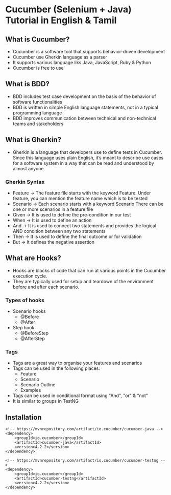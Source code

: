 # Cucumber (Selenium + Java) Tutorial in English & Tamil

## What is Cucumber?
- Cucumber is a software tool that supports behavior-driven development
- Cucumber use Gherkin language as a parser
- It supports various language liks Java, JavaScript, Ruby & Python
- Cucumber is free to use

## What is BDD?
- BDD includes test case development on the basis of the behavior of software functionalities
- BDD is written in simple English language statements, not in a typical programming language
- BDD improves communication between technical and non-technical teams and stakeholders

## What is Gherkin?
- Gherkin is a language that developers use to define tests in Cucumber. Since this language uses plain English, it’s meant to describe use cases for a software system in a way that can be read and understood by almost anyone

### Gherkin Syntax
- Feature -> The feature file starts with the keyword Feature. Under feature, you can mention the feature name which is to be tested
- Scenario -> Each scenario starts with a keyword Scenario
There can be one or more scenarios in a feature file
- Given -> It is used to define the pre-condition in our test
- When -> It is used to define an action
- And -> It is used to connect two statements and provides the logical AND condition between any two statements
- Then -> It is used to define the final outcome or for validation
- But -> It defines the negative assertion

## What are Hooks?
- Hooks are blocks of code that can run at various points in the Cucumber execution cycle.
- They are typically used for setup and teardown of the environment before and after each scenario.

### Types of hooks
- Scenario hooks
    - @Before
    - @After
- Step hook
    - @BeforeStep
    - @AfterStep

### Tags
- Tags are a great way to organise your features and scenarios
- Tags can be used in the following places:
    - Feature
    - Scenario
    - Scenario Outline
    - Examples
- Tags can be used in conditional format using "And", "or" & "not"
- It is similar to groups in TestNG

## Installation
```
<!-- https://mvnrepository.com/artifact/io.cucumber/cucumber-java -->
<dependency>
    <groupId>io.cucumber</groupId>
    <artifactId>cucumber-java</artifactId>
    <version>4.2.2</version>
</dependency>

<!-- https://mvnrepository.com/artifact/io.cucumber/cucumber-testng -->
<dependency>
    <groupId>io.cucumber</groupId>
    <artifactId>cucumber-testng</artifactId>
    <version>4.2.2</version>
</dependency>
```